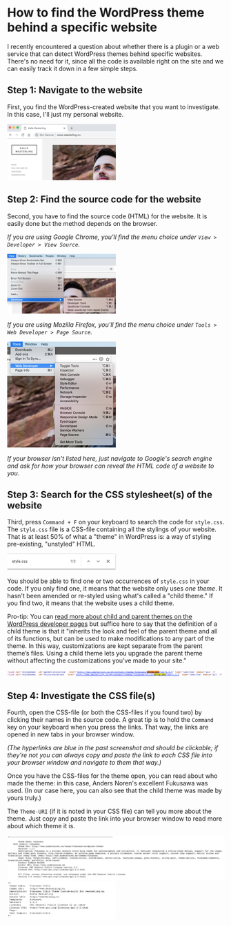 # How to find the WordPress theme behind a specific website

I recently encountered a question about whether there is a plugin or a web service that can detect WordPress themes behind specific websites. There's no need for it, since all the code is available right on the site and we can easily track it down in a few simple steps.

## Step 1: Navigate to the website

First, you find the WordPress-created website that you want to investigate. In this case, I'll just my personal website.

<img src="https://github.com/kallewesterling/how-to-find-wp-theme/blob/master/screen-01.png" width="50%" />

## Step 2: Find the source code for the website

Second, you have to find the source code (HTML) for the website. It is easily done but the method depends on the browser.

_If you are using Google Chrome, you'll find the menu choice under `View > Developer > View Source`._

<img src="https://github.com/kallewesterling/how-to-find-wp-theme/blob/master/screen-02.png" width="50%" />

_If you are using Mozilla Firefox, you'll find the menu choice under `Tools > Web Developer > Page Source`._

<img src="https://github.com/kallewesterling/how-to-find-wp-theme/blob/master/screen-03.png" width="50%" />

_If your browser isn't listed here, just navigate to Google's search engine and ask for how your browser can reveal the HTML code of a website to you._

## Step 3: Search for the CSS stylesheet(s) of the website

Third, press `Command + F` on your keyboard to search the code for `style.css`. The `style.css` file is a CSS-file containing all the stylings of your website. That is at least 50% of what a "theme" in WordPress is: a way of styling pre-existing, "unstyled" HTML.

<img src="https://github.com/kallewesterling/how-to-find-wp-theme/blob/master/screen-04.png" width="50%" />

You should be able to find one or two occurrences of `style.css` in your code. If you only find one, it means that the website only uses _one theme_. It hasn't been amended or re-styled using what's called a "child theme." If you find two, it means that the website uses a child theme.

Pro-tip: You can [read more about child and parent themes on the WordPress developer pages](https://developer.wordpress.org/themes/advanced-topics/child-themes/) but suffice here to say that the definition of a child theme is that it "inherits the look and feel of the parent theme and all of its functions, but can be used to make modifications to any part of the theme. In this way, customizations are kept separate from the parent theme’s files. Using a child theme lets you upgrade the parent theme without affecting the customizations you’ve made to your site."

<img src="https://github.com/kallewesterling/how-to-find-wp-theme/blob/master/screen-05.png" width="100%" />

## Step 4: Investigate the CSS file(s)

Fourth, open the CSS-file (or both the CSS-files if you found two) by clicking their names in the source code. A great tip is to hold the `Command` key on your keyboard when you press the links. That way, the links are opened in new tabs in your browser window.

_(The hyperlinks are blue in the past screenshot and should be clickable; if they're not you can always copy and paste the link to each CSS file into your browser window and navigate to them that way.)_

Once you have the CSS-files for the theme open, you can read about who made the theme: in this case, Anders Noren's excellent Fukusawa was used. (In our case here, you can also see that the child theme was made by yours truly.)

The `Theme-URI` (if it is noted in your CSS file) can tell you more about the theme. Just copy and paste the link into your browser window to read more about which theme it is.

<img src="https://github.com/kallewesterling/how-to-find-wp-theme/blob/master/screen-06.png" width="100%" />

<img src="https://github.com/kallewesterling/how-to-find-wp-theme/blob/master/screen-07.png" width="50%" />
